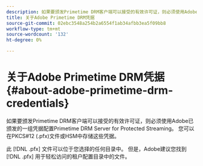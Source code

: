 ```yaml
---
description: 如果要颁发Primetime DRM客户端可以接受的有效许可证，则必须使用Adobe已颁发的一组凭据配置Primetime DRM Server for Protected Streaming。 您可以在PKCS#12 (.pfx)文件或HSM中存储这些凭据。
title: 关于Adobe Primetime DRM凭据
source-git-commit: 02ebc3548a254b2a6554f1ab34afbb3ea5f09bb8
workflow-type: tm+mt
source-wordcount: '132'
ht-degree: 0%

---
```


# 关于Adobe Primetime DRM凭据{#about-adobe-primetime-drm-credentials}

如果要颁发Primetime DRM客户端可以接受的有效许可证，则必须使用Adobe已颁发的一组凭据配置Primetime DRM Server for Protected Streaming。 您可以在PKCS#12 (.pfx)文件或HSM中存储这些凭据。

此 [!DNL .pfx] 文件可以位于您选择的任何目录中。 但是，Adobe建议您找到 [!DNL .pfx] 用于轻松访问的租户配置目录中的文件。
